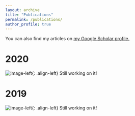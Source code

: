 ```yaml
---
layout: archive
title: "Publications"
permalink: /publications/
author_profile: true
---
```

You can also find my articles on <u><a href="{{author.googlescholar}}">my Google Scholar profile</a>.</u>

2020
=====
![image-left](/images/image-alignment-150x150.jpg){: .align-left}
Still working on it! 


2019
======

![image-left](/images/image-alignment-150x150.jpg){: .align-left}
Still working on it! 


